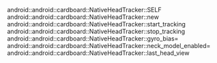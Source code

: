 android::android::cardboard::NativeHeadTracker::SELF
android::android::cardboard::NativeHeadTracker::new
android::android::cardboard::NativeHeadTracker::start_tracking
android::android::cardboard::NativeHeadTracker::stop_tracking
android::android::cardboard::NativeHeadTracker::gyro_bias=
android::android::cardboard::NativeHeadTracker::neck_model_enabled=
android::android::cardboard::NativeHeadTracker::last_head_view